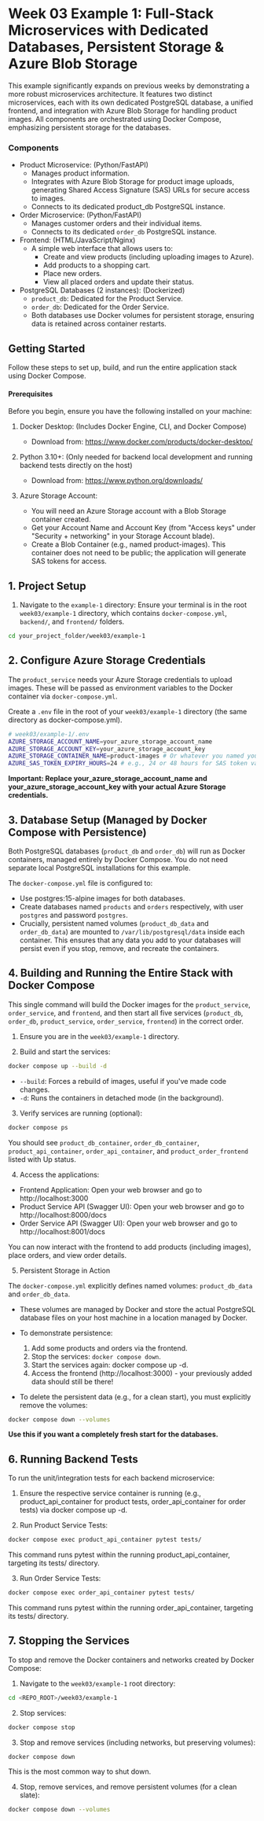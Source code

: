 # Week 03 Example 1: Full-Stack Microservices with Dedicated Databases, Persistent Storage & Azure Blob Storage

This example significantly expands on previous weeks by demonstrating a more robust microservices architecture. It features two distinct microservices, each with its own dedicated PostgreSQL database, a unified frontend, and integration with Azure Blob Storage for handling product images. All components are orchestrated using Docker Compose, emphasizing persistent storage for the databases.

### Components
- Product Microservice: (Python/FastAPI)
    - Manages product information.
    - Integrates with Azure Blob Storage for product image uploads, generating Shared Access Signature (SAS) URLs for secure access to images.
    - Connects to its dedicated product_db PostgreSQL instance.
- Order Microservice: (Python/FastAPI)
    - Manages customer orders and their individual items.
    - Connects to its dedicated `order_db` PostgreSQL instance.
- Frontend: (HTML/JavaScript/Nginx)
    - A simple web interface that allows users to:
        - Create and view products (including uploading images to Azure).
        - Add products to a shopping cart.
        - Place new orders.
        - View all placed orders and update their status.
- PostgreSQL Databases (2 instances): (Dockerized)
    - `product_db`: Dedicated for the Product Service.
    - `order_db`: Dedicated for the Order Service.
    - Both databases use Docker volumes for persistent storage, ensuring data is retained across container restarts.

## Getting Started

Follow these steps to set up, build, and run the entire application stack using Docker Compose.

#### Prerequisites

Before you begin, ensure you have the following installed on your machine:

1. Docker Desktop: (Includes Docker Engine, CLI, and Docker Compose)
    - Download from: https://www.docker.com/products/docker-desktop/

2. Python 3.10+: (Only needed for backend local development and running backend tests directly on the host)
    - Download from: https://www.python.org/downloads/

3. Azure Storage Account:

    - You will need an Azure Storage account with a Blob Storage container created.
    - Get your Account Name and Account Key (from "Access keys" under "Security + networking" in your Storage Account blade).
    - Create a Blob Container (e.g., named product-images). This container does not need to be public; the application will generate SAS tokens for access.

## 1. Project Setup

1. Navigate to the `example-1` directory: Ensure your terminal is in the root `week03/example-1` directory, which contains `docker-compose.yml`, `backend/`, and `frontend/` folders.

```bash
cd your_project_folder/week03/example-1
```

## 2. Configure Azure Storage Credentials

The `product_service` needs your Azure Storage credentials to upload images. These will be passed as environment variables to the Docker container via `docker-compose.yml`.

Create a `.env` file in the root of your `week03/example-1` directory (the same directory as docker-compose.yml).

```bash
# week03/example-1/.env
AZURE_STORAGE_ACCOUNT_NAME=your_azure_storage_account_name
AZURE_STORAGE_ACCOUNT_KEY=your_azure_storage_account_key
AZURE_STORAGE_CONTAINER_NAME=product-images # Or whatever you named your container
AZURE_SAS_TOKEN_EXPIRY_HOURS=24 # e.g., 24 or 48 hours for SAS token validity
```

**Important: Replace your_azure_storage_account_name and your_azure_storage_account_key with your actual Azure Storage credentials.**

## 3. Database Setup (Managed by Docker Compose with Persistence)

Both PostgreSQL databases (`product_db` and `order_db`) will run as Docker containers, managed entirely by Docker Compose. You do not need separate local PostgreSQL installations for this example.

The `docker-compose.yml` file is configured to:

- Use postgres:15-alpine images for both databases.
- Create databases named `products` and `orders` respectively, with user `postgres` and password `postgres`.
- Crucially, persistent named volumes (`product_db_data` and `order_db_data`) are mounted to `/var/lib/postgresql/data` inside each container. This ensures that any data you add to your databases will persist even if you stop, remove, and recreate the containers.

## 4. Building and Running the Entire Stack with Docker Compose

This single command will build the Docker images for the `product_service`, `order_service`, and `frontend`, and then start all five services (`product_db`, `order_db`, `product_service`, `order_service`, `frontend`) in the correct order.

1. Ensure you are in the `week03/example-1` directory.

2. Build and start the services:

```bash
docker compose up --build -d
```

- `--build`: Forces a rebuild of images, useful if you've made code changes.
- `-d`: Runs the containers in detached mode (in the background).

3. Verify services are running (optional):

```bash
docker compose ps
```

You should see `product_db_container`, `order_db_container`, `product_api_container`, `order_api_container`, and `product_order_frontend` listed with Up status.

4. Access the applications:

- Frontend Application: Open your web browser and go to http://localhost:3000
- Product Service API (Swagger UI): Open your web browser and go to http://localhost:8000/docs
- Order Service API (Swagger UI): Open your web browser and go to http://localhost:8001/docs

You can now interact with the frontend to add products (including images), place orders, and view order details.

5. Persistent Storage in Action

The `docker-compose.yml` explicitly defines named volumes: `product_db_data` and `order_db_data`.

- These volumes are managed by Docker and store the actual PostgreSQL database files on your host machine in a location managed by Docker.

- To demonstrate persistence:

    1. Add some products and orders via the frontend.
    2. Stop the services: `docker compose down`.
    3. Start the services again: docker compose up -d.
    4. Access the frontend (http://localhost:3000) - your previously added data should still be there!

- To delete the persistent data (e.g., for a clean start), you must explicitly remove the volumes:

```bash
docker compose down --volumes
```
**Use this if you want a completely fresh start for the databases.**

## 6. Running Backend Tests
To run the unit/integration tests for each backend microservice:

1. Ensure the respective service container is running (e.g., product_api_container for product tests, order_api_container for order tests) via docker compose up -d.

2. Run Product Service Tests:

```bash
docker compose exec product_api_container pytest tests/
```

This command runs pytest within the running product_api_container, targeting its tests/ directory.

3. Run Order Service Tests:

```bash
docker compose exec order_api_container pytest tests/
```

This command runs pytest within the running order_api_container, targeting its tests/ directory.

## 7. Stopping the Services

To stop and remove the Docker containers and networks created by Docker Compose:

1. Navigate to the `week03/example-1` root directory:
```bash
cd <REPO_ROOT>/week03/example-1
```

2. Stop services:
```bash
docker compose stop
```

3. Stop and remove services (including networks, but preserving volumes):
```bash
docker compose down
```

This is the most common way to shut down.

4. Stop, remove services, and remove persistent volumes (for a clean slate):
```bash
docker compose down --volumes
```